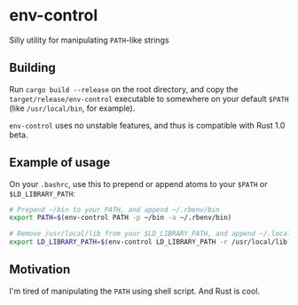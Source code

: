 # env-control

Silly utility for manipulating `PATH`-like strings

## Building

Run `cargo build --release` on the root directory, and copy the `target/release/env-control` executable to somewhere
on your default `$PATH` (like `/usr/local/bin`, for example).

`env-control` uses no unstable features, and thus is compatible with Rust 1.0 beta.

## Example of usage

On your `.bashrc`, use this to prepend or append atoms to your `$PATH` or `$LD_LIBRARY_PATH`:

```bash
# Prepend ~/bin to your PATH, and append ~/.rbenv/bin
export PATH=$(env-control PATH -p ~/bin -a ~/.rbenv/bin)

# Remove /usr/local/lib from your $LD_LIBRARY_PATH, and append ~/.local/lib
export LD_LIBRARY_PATH=$(env-control LD_LIBRARY_PATH -r /usr/local/lib -a ~/.local/lib)
```

## Motivation

I'm tired of manipulating the `PATH` using shell script. And Rust is cool.
